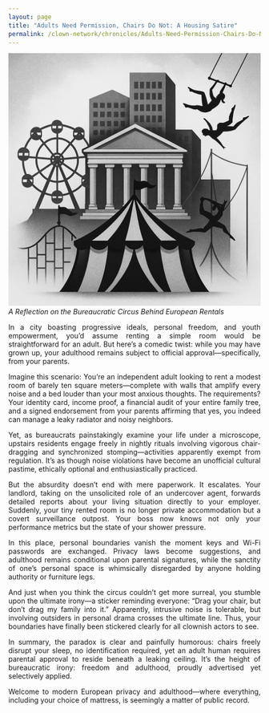 ```yaml
---
layout: page
title: "Adults Need Permission, Chairs Do Not: A Housing Satire"
permalink: /clown-network/chronicles/Adults-Need-Permission-Chairs-Do-Not-A-Housing-Satire/
---
```


![A Reflection on the Bureaucratic Circus Visualized](/images/3B8E0A36-504E-4A47-8607-D2432F29F229.png)
*A Reflection on the Bureaucratic Circus Behind European Rentals*

<p align="justify">
In a city boasting progressive ideals, personal freedom, and youth empowerment, you’d assume renting a simple room would be straightforward for an adult. But here’s a comedic twist: while you may have grown up, your adulthood remains subject to official approval—specifically, from your parents.
</p>

<p align="justify">
Imagine this scenario: You’re an independent adult looking to rent a modest room of barely ten square meters—complete with walls that amplify every noise and a bed louder than your most anxious thoughts. The requirements? Your identity card, income proof, a financial audit of your entire family tree, and a signed endorsement from your parents affirming that yes, you indeed can manage a leaky radiator and noisy neighbors.
</p>

<p align="justify">
Yet, as bureaucrats painstakingly examine your life under a microscope, upstairs residents engage freely in nightly rituals involving vigorous chair-dragging and synchronized stomping—activities apparently exempt from regulation. It’s as though noise violations have become an unofficial cultural pastime, ethically optional and enthusiastically practiced.
</p>

<p align="justify">
But the absurdity doesn’t end with mere paperwork. It escalates. Your landlord, taking on the unsolicited role of an undercover agent, forwards detailed reports about your living situation directly to your employer. Suddenly, your tiny rented room is no longer private accommodation but a covert surveillance outpost. Your boss now knows not only your performance metrics but the state of your shower pressure.
</p>

<p align="justify">
In this place, personal boundaries vanish the moment keys and Wi-Fi passwords are exchanged. Privacy laws become suggestions, and adulthood remains conditional upon parental signatures, while the sanctity of one’s personal space is whimsically disregarded by anyone holding authority or furniture legs.
</p>

<p align="justify">
And just when you think the circus couldn’t get more surreal, you stumble upon the ultimate irony—a sticker reminding everyone: “Drag your chair, but don’t drag my family into it.” Apparently, intrusive noise is tolerable, but involving outsiders in personal drama crosses the ultimate line. Thus, your boundaries have finally been stickered clearly for all clownish actors to see.
</p>

<p align="justify">
In summary, the paradox is clear and painfully humorous: chairs freely disrupt your sleep, no identification required, yet an adult human requires parental approval to reside beneath a leaking ceiling. It’s the height of bureaucratic irony: freedom and adulthood, proudly advertised yet selectively applied.
</p>

<p align="justify">
Welcome to modern European privacy and adulthood—where everything, including your choice of mattress, is seemingly a matter of public record.
</p>

